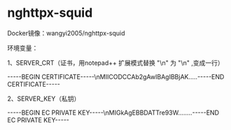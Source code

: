 # nghttpx-squid
Docker镜像：wangyi2005/nghttpx-squid

环境变量：

1、SERVER_CRT（证书，用notepad++ 扩展模式替换 "\n" 为 "\\n" ,变成一行）

-----BEGIN CERTIFICATE-----\nMIICODCCAb2gAwIBAgIBBjAK.....-----END CERTIFICATE-----

2、SERVER_KEY（私钥）

-----BEGIN EC PRIVATE KEY-----\nMIGkAgEBBDATTre93W........-----END EC PRIVATE KEY-----
